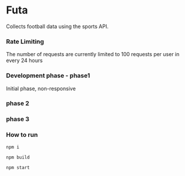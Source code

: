 # Futa
Collects football data using the sports API.

### Rate Limiting 
The number of requests are currently limited to 100 requests per user in every 24 hours 

### Development phase - phase1
Initial phase, non-responsive 

### phase 2
### phase 3

### How to run
```
npm i
```
```
npm build 
```
```
npm start
```
